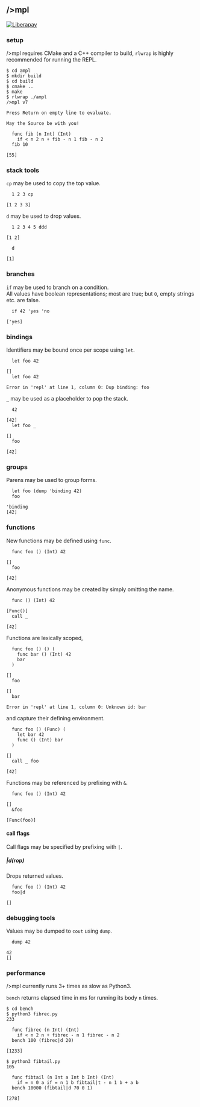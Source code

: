 ## />mpl

[![Liberapay](https://liberapay.com/assets/widgets/donate.svg)](https://liberapay.com/andreas7/donate)

### setup
/>mpl requires CMake and a C++ compiler to build, `rlwrap` is highly recommended for running the REPL.

```
$ cd ampl
$ mkdir build
$ cd build
$ cmake ..
$ make
$ rlwrap ./ampl
/>mpl v7

Press Return on empty line to evaluate.

May the Source be with you!

  func fib (n Int) (Int) 
    if < n 2 n + fib - n 1 fib - n 2
  fib 10
  
[55]
```

### stack tools
`cp` may be used to copy the top value.

```
  1 2 3 cp

[1 2 3 3]
```

`d` may be used to drop values.

```
  1 2 3 4 5 ddd

[1 2]

  d

[1]
```

### branches
`if` may be used to branch on a condition.<br/>
All values have boolean representations; most are true; but `0`, empty strings etc. are false.

```
  if 42 'yes 'no

['yes]
```

### bindings
Identifiers may be bound once per scope using `let`.

```
  let foo 42

[]
  let foo 42

Error in 'repl' at line 1, column 0: Dup binding: foo
```

`_` may be used as a placeholder to pop the stack.

```
  42

[42]
  let foo _

[]
  foo

[42]
```

### groups
Parens may be used to group forms.

```
  let foo (dump 'binding 42)
  foo

'binding
[42]
```

### functions
New functions may be defined using `func`.

```
  func foo () (Int) 42

[]
  foo

[42]
```

Anonymous functions may be created by simply omitting the name.

```
  func () (Int) 42

[Func()]
  call _

[42]
```

Functions are lexically scoped,

```
  func foo () () (
    func bar () (Int) 42
    bar
  )

[]
  foo

[]
  bar

Error in 'repl' at line 1, column 0: Unknown id: bar
```

and capture their defining environment.

```
  func foo () (Func) (
    let bar 42
    func () (Int) bar
  )

[]
  call _ foo

[42]
```

Functions may be referenced by prefixing with `&`.

```
  func foo () (Int) 42

[]
  &foo
  
[Func(foo)]
```

#### call flags
Call flags may be specified by prefixing with `|`.

##### |d(rop)
Drops returned values.

```
  func foo () (Int) 42
  foo|d
  
[]
```

### debugging tools
Values may be dumped to `cout` using `dump`.

```
  dump 42

42
[]
```

### performance
/>mpl currently runs 3+ times as slow as Python3.<br/>

`bench` returns elapsed time in ms for running its body `n` times.

```
$ cd bench
$ python3 fibrec.py
233
```

```
  func fibrec (n Int) (Int)
    if < n 2 n + fibrec - n 1 fibrec - n 2
  bench 100 (fibrec|d 20)

[1233]
```

```
$ python3 fibtail.py
105
```

```
  func fibtail (n Int a Int b Int) (Int)
    if = n 0 a if = n 1 b fibtail|t - n 1 b + a b
  bench 10000 (fibtail|d 70 0 1)

[278]
```
